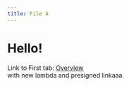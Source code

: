 ```yaml
---
title: File A
---
```


# Hello!

Link to First tab: [Overview](../overview)  
with new lambda and presigned linkaaa